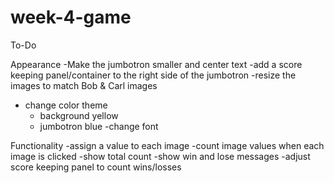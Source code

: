 # week-4-game

To-Do

Appearance
-Make the jumbotron smaller and center text
-add a score keeping panel/container to the right side of the jumbotron
-resize the images to match Bob & Carl images
- change color theme
	- background yellow
	- jumbotron blue
	-change font


Functionality
-assign a value to each image
-count image values when each image is clicked
-show total count
-show win and lose messages
-adjust score keeping panel to count wins/losses 
